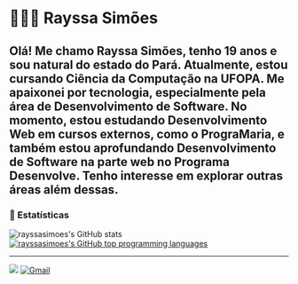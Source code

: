 # 👩🏾‍💻 Rayssa Simões
Olá! Me chamo Rayssa Simões, tenho 19 anos e sou natural do estado do Pará. Atualmente, estou cursando Ciência da Computação na UFOPA. Me apaixonei por tecnologia, especialmente pela área de Desenvolvimento de Software. No momento, estou estudando Desenvolvimento Web em cursos externos, como o PrograMaria, e também estou aprofundando Desenvolvimento de Software na parte web no Programa Desenvolve. Tenho interesse em explorar outras áreas além dessas.
---
### 🤖 Estatísticas
![rayssasimoes's GitHub stats](https://github-readme-stats.vercel.app/api?username=rayssasimoes&show_icons=true&theme=radical)
[![rayssasimoes's GitHub top programming languages](https://github-readme-stats.vercel.app/api/top-langs/?username=rayssasimoes&langs_count=8&layout=compact&theme=radical)](https://github.com/rayssasimoes/github-readme-stats)

---

<div>
  <a href="https://www.linkedin.com/in/rayssa-simões-4a2896358/" target="_blank"><img src="https://img.shields.io/badge/-LinkedIn-%230077B5?style=for-the-badge&logo=linkedin&logoColor=white"></a> 
  <a href="https://mail.google.com/mail/?view=cm&fs=1&to=rayssasimoes27@gmail.com" target="_blank"><img src="https://img.shields.io/badge/-Gmail-%23D14836?style=for-the-badge&logo=gmail&logoColor=white" alt="Gmail"></a>
</div>
